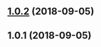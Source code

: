 <a name="1.0.2"></a>
## [1.0.2](https://github.com/petkit-io/ngx-highlight/compare/v1.0.1...v1.0.2) (2018-09-05)



<a name="1.0.1"></a>
## 1.0.1 (2018-09-05)



